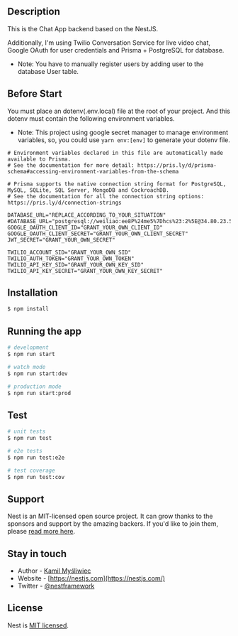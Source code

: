 ## Description

This is the Chat App backend based on the NestJS.

Additionally, I'm using Twilio Conversation Service for live video chat, Google OAuth for user credentials and Prisma +
PostgreSQL for database.

* Note: You have to manually register users by adding user to the database User table.

## Before Start

You must place an dotenv(.env.local) file at the root of your project.
And this dotenv must contain the following environment variables.

* Note: This project using google secret manager to manage environment variables, so, you could use `yarn env:[env]` to
  generate your dotenv file.

```dotenv
# Environment variables declared in this file are automatically made available to Prisma.
# See the documentation for more detail: https://pris.ly/d/prisma-schema#accessing-environment-variables-from-the-schema

# Prisma supports the native connection string format for PostgreSQL, MySQL, SQLite, SQL Server, MongoDB and CockroachDB.
# See the documentation for all the connection string options: https://pris.ly/d/connection-strings

DATABASE_URL="REPLACE_ACCORDING_TO_YOUR_SITUATION"
#DATABASE_URL="postgresql://weiliao:ee8P%24me5%7Dhcs%23:2%5E@34.80.23.56:5432/chatting"
GOOGLE_OAUTH_CLIENT_ID="GRANT_YOUR_OWN_CLIENT_ID"
GOOGLE_OAUTH_CLIENT_SECRET="GRANT_YOUR_OWN_CLIENT_SECRET"
JWT_SECRET="GRANT_YOUR_OWN_SECRET"

TWILIO_ACCOUNT_SID="GRANT_YOUR_OWN_SID"
TWILIO_AUTH_TOKEN="GRANT_YOUR_OWN_TOKEN"
TWILIO_API_KEY_SID="GRANT_YOUR_OWN_KEY_SID"
TWILIO_API_KEY_SECRET="GRANT_YOUR_OWN_KEY_SECRET"
```

## Installation

```bash
$ npm install
```

## Running the app

```bash
# development
$ npm run start

# watch mode
$ npm run start:dev

# production mode
$ npm run start:prod
```

## Test

```bash
# unit tests
$ npm run test

# e2e tests
$ npm run test:e2e

# test coverage
$ npm run test:cov
```

## Support

Nest is an MIT-licensed open source project. It can grow thanks to the sponsors and support by the amazing backers. If
you'd like to join them, please [read more here](https://docs.nestjs.com/support).

## Stay in touch

- Author - [Kamil Myśliwiec](https://kamilmysliwiec.com)
- Website - [https://nestjs.com](https://nestjs.com/)
- Twitter - [@nestframework](https://twitter.com/nestframework)

## License

Nest is [MIT licensed](LICENSE).
